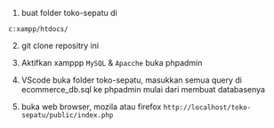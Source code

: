1. buat folder toko-sepatu di  
```
c:xampp/htdocs/
```
2. git clone repositry ini<br>

3. Aktifkan xamppp ```MySQL``` & ```Apacche``` buka phpadmin<br>
4. VScode buka folder toko-sepatu, masukkan semua query di ecommerce_db.sql ke phpadmin mulai dari membuat databasenya <br>

5. buka web browser, mozila atau firefox ```http://localhost/toko-sepatu/public/index.php```

